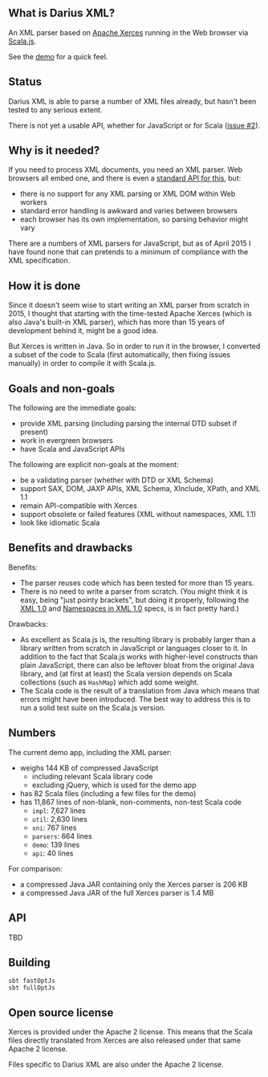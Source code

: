## What is Darius XML?

An XML parser based on [Apache Xerces][xerces] running in the Web browser via [Scala.js][scalajs].

See the [demo][demo] for a quick feel.

## Status

Darius XML is able to parse a number of XML files already, but hasn't been tested to any serious extent.

There is not yet a usable API, whether for JavaScript or for Scala ([issue #2][issue2]).

## Why is it needed?

If you need to process XML documents, you need an XML parser. Web browsers all embed one, and there is even a [standard
API for this][domparser], but:
 
- there is no support for any XML parsing or XML DOM within Web workers
- standard error handling is awkward and varies between browsers
- each browser has its own implementation, so parsing behavior might vary
  
There are a numbers of XML parsers for JavaScript, but as of April 2015 I have found none that can pretends to a minimum
of compliance with the XML specification.

## How it is done

Since it doesn't seem wise to start writing an XML parser from scratch in 2015, I thought that starting with the
time-tested Apache Xerces (which is also Java's built-in XML parser), which has more than 15 years of development behind
it, might be a good idea.

But Xerces is written in Java. So in order to run it in the browser, I converted a subset of the code to Scala (first
automatically, then fixing issues manually) in order to compile it with Scala.js.

## Goals and non-goals

The following are the immediate goals:

- provide XML parsing (including parsing the internal DTD subset if present)
- work in evergreen browsers
- have Scala and JavaScript APIs 

The following are explicit non-goals at the moment:

- be a validating parser (whether with DTD or XML Schema)
- support SAX, DOM, JAXP APIs, XML Schema, XInclude, XPath, and XML 1.1
- remain API-compatible with Xerces
- support obsolete or failed features (XML without namespaces, XML 1.1)
- look like idiomatic Scala

## Benefits and drawbacks

Benefits:

- The parser reuses code which has been tested for more than 15 years.
- There is no need to write a parser from scratch. (You might think it is easy, being "just pointy brackets", but
  doing it properly, following the [XML 1.0][xml10] and [Namespaces in XML 1.0][xmlns10] specs, is in fact pretty hard.)

Drawbacks:

- As excellent as Scala.js is, the resulting library is probably larger than a library written from scratch in
  JavaScript or languages closer to it. In addition to the fact that Scala.js works with higher-level constructs than
  plain JavaScript, there can also be leftover bloat from the original Java library, and (at first at least) the Scala
  version depends on Scala collections (such as `HashMap`) which add some weight.
- The Scala code is the result of a translation from Java which means that errors might have been introduced. The best
  way to address this is to run a solid test suite on the Scala.js version.

## Numbers

The current demo app, including the XML parser:
 
- weighs 144 KB of compressed JavaScript
    - including relevant Scala library code
    - excluding jQuery, which is used for the demo app
- has 82 Scala files (including a few files for the demo)
- has 11,867 lines of non-blank, non-comments, non-test Scala code
    - `impl`: 7,627 lines 
    - `util`: 2,630 lines
    - `xni`: 767 lines
    - `parsers`: 664 lines
    - `demo`: 139 lines
    - `api`: 40 lines
    
For comparison:

- a compressed Java JAR containing only the Xerces parser is 206 KB
- a compressed Java JAR of the full Xerces parser is 1.4 MB

## API

TBD

## Building

```
sbt fastOptJs
sbt fullOptJs
```

## Open source license

Xerces is provided under the Apache 2 license. This means that the Scala files directly translated from Xerces are also
released under that same Apache 2 license.

Files specific to Darius XML are also under the Apache 2 license. 

[xerces]: https://xerces.apache.org/xerces2-j/

[scalajs]: http://www.scala-js.org/

[demo]: http://ebruchez.github.io/darius-xml.js/

[issue2]: https://github.com/ebruchez/darius-xml.js/issues/2

[domparser]: https://developer.mozilla.org/en-US/docs/Web/API/DOMParser

[xml10]: http://www.w3.org/TR/REC-xml/

[xmlns10]: http://www.w3.org/TR/REC-xml-names/
